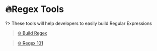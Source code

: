 # 🔥Regex Tools

?> These tools will help developers to easily build Regular Expressions

> [🌐 Build Regex](http://buildregex.com/)

> [🌐 Regex 101](https://regex101.com/)
